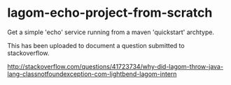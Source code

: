 # lagom-echo-project-from-scratch
Get a simple 'echo' service running from a maven 'quickstart' archtype.

This has been uploaded to document a question submitted to stackoverflow.

http://stackoverflow.com/questions/41723734/why-did-lagom-throw-java-lang-classnotfoundexception-com-lightbend-lagom-intern
